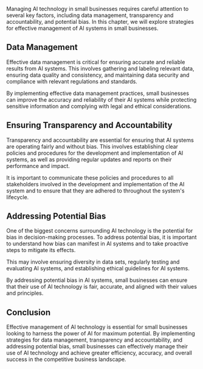 
Managing AI technology in small businesses requires careful attention to several key factors, including data management, transparency and accountability, and potential bias. In this chapter, we will explore strategies for effective management of AI systems in small businesses.

Data Management
---------------

Effective data management is critical for ensuring accurate and reliable results from AI systems. This involves gathering and labeling relevant data, ensuring data quality and consistency, and maintaining data security and compliance with relevant regulations and standards.

By implementing effective data management practices, small businesses can improve the accuracy and reliability of their AI systems while protecting sensitive information and complying with legal and ethical considerations.

Ensuring Transparency and Accountability
----------------------------------------

Transparency and accountability are essential for ensuring that AI systems are operating fairly and without bias. This involves establishing clear policies and procedures for the development and implementation of AI systems, as well as providing regular updates and reports on their performance and impact.

It is important to communicate these policies and procedures to all stakeholders involved in the development and implementation of the AI system and to ensure that they are adhered to throughout the system's lifecycle.

Addressing Potential Bias
-------------------------

One of the biggest concerns surrounding AI technology is the potential for bias in decision-making processes. To address potential bias, it is important to understand how bias can manifest in AI systems and to take proactive steps to mitigate its effects.

This may involve ensuring diversity in data sets, regularly testing and evaluating AI systems, and establishing ethical guidelines for AI systems.

By addressing potential bias in AI systems, small businesses can ensure that their use of AI technology is fair, accurate, and aligned with their values and principles.

Conclusion
----------

Effective management of AI technology is essential for small businesses looking to harness the power of AI for maximum potential. By implementing strategies for data management, transparency and accountability, and addressing potential bias, small businesses can effectively manage their use of AI technology and achieve greater efficiency, accuracy, and overall success in the competitive business landscape.

